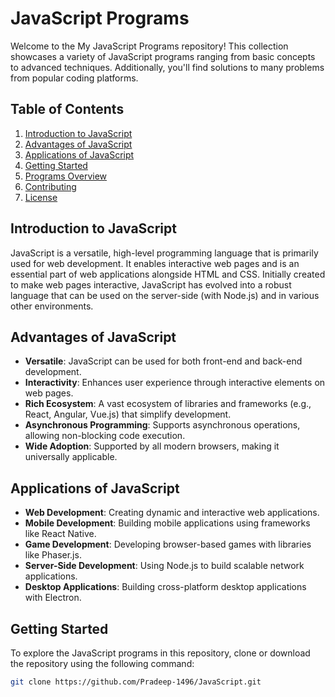 # JavaScript Programs

Welcome to the My JavaScript Programs repository! This collection showcases a variety of JavaScript programs ranging from basic concepts to advanced techniques. Additionally, you'll find solutions to many problems from popular coding platforms.

## Table of Contents

1. [Introduction to JavaScript](#introduction-to-javascript)
2. [Advantages of JavaScript](#advantages-of-javascript)
3. [Applications of JavaScript](#applications-of-javascript)
4. [Getting Started](#getting-started)
5. [Programs Overview](#programs-overview)
6. [Contributing](#contributing)
7. [License](#license)

## Introduction to JavaScript

JavaScript is a versatile, high-level programming language that is primarily used for web development. It enables interactive web pages and is an essential part of web applications alongside HTML and CSS. Initially created to make web pages interactive, JavaScript has evolved into a robust language that can be used on the server-side (with Node.js) and in various other environments.

## Advantages of JavaScript

- **Versatile**: JavaScript can be used for both front-end and back-end development.
- **Interactivity**: Enhances user experience through interactive elements on web pages.
- **Rich Ecosystem**: A vast ecosystem of libraries and frameworks (e.g., React, Angular, Vue.js) that simplify development.
- **Asynchronous Programming**: Supports asynchronous operations, allowing non-blocking code execution.
- **Wide Adoption**: Supported by all modern browsers, making it universally applicable.

## Applications of JavaScript

- **Web Development**: Creating dynamic and interactive web applications.
- **Mobile Development**: Building mobile applications using frameworks like React Native.
- **Game Development**: Developing browser-based games with libraries like Phaser.js.
- **Server-Side Development**: Using Node.js to build scalable network applications.
- **Desktop Applications**: Building cross-platform desktop applications with Electron.

## Getting Started

To explore the JavaScript programs in this repository, clone or download the repository using the following command:

```bash
git clone https://github.com/Pradeep-1496/JavaScript.git


